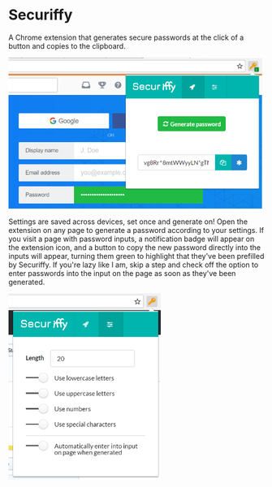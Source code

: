 # Securiffy

 A Chrome extension that generates secure passwords at the click of a button and copies to the clipboard.
 
<img src="https://github.com/alexandra03/Securiffy/blob/master/images/Background.PNG" width="500"/> 

Settings are saved across devices, set once and generate on! Open the extension on any page to generate a password according to your settings. If you visit a page with password inputs, a notification badge will appear on the extension icon, and a button to copy the new password directly into the inputs will appear, turning them green to highlight that they've been prefilled by Securiffy. If you're lazy like I am, skip a step and check off the option to enter passwords into the input on the page as soon as they've been generated.

<img src="https://github.com/alexandra03/Securiffy/blob/master/images/Settings.PNG" width="300"/>
